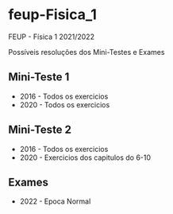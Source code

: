 # feup-Fisica_1

FEUP - Física 1 2021/2022

Possíveis resoluções dos Mini-Testes e Exames

## Mini-Teste 1

+ 2016 - Todos os exercicios
+ 2020 - Todos os exercicios

## Mini-Teste 2

+ 2016 - Todos os exercicios
+ 2020 - Exercicios dos capitulos do 6-10
 
## Exames

+ 2022 - Epoca Normal

